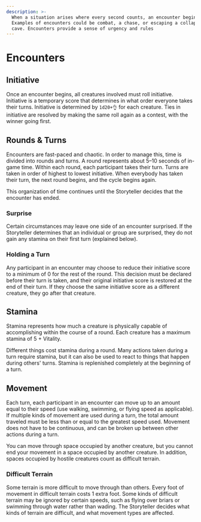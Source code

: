 ```yaml
---
description: >-
  When a situation arises where every second counts, an encounter begins.
  Examples of encounters could be combat, a chase, or escaping a collapsing
  cave. Encounters provide a sense of urgency and rules
---
```


# Encounters

## Initiative

Once an encounter begins, all creatures involved must roll initiative. Initiative is a temporary score that determines in what order everyone takes their turns. Initiative is determined by `1d20+👌` for each creature. Ties in initiative are resolved by making the same roll again as a contest, with the winner going first.

## Rounds & Turns

Encounters are fast-paced and chaotic. In order to manage this, time is divided into rounds and turns. A round represents about 5–10 seconds of in-game time. Within each round, each participant takes their turn. Turns are taken in order of highest to lowest initiative. When everybody has taken their turn, the next round begins, and the cycle begins again.

This organization of time continues until the Storyteller decides that the encounter has ended.

### Surprise

Certain circumstances may leave one side of an encounter surprised. If the Storyteller determines that an individual or group are surprised, they do not gain any stamina on their first turn \(explained below\).

### Holding a Turn

Any participant in an encounter may choose to reduce their initiative score to a minimum of 0 for the rest of the round. This decision must be declared before their turn is taken, and their original initiative score is restored at the end of their turn. If they choose the same initiative score as a different creature, they go after that creature.

## Stamina

Stamina represents how much a creature is physically capable of accomplishing within the course of a round. Each creature has a maximum stamina of 5 + Vitality.

Different things cost stamina during a round. Many actions taken during a turn require stamina, but it can also be used to react to things that happen during others' turns. Stamina is replenished completely at the beginning of a turn.

## Movement

Each turn, each participant in an encounter can move up to an amount equal to their speed \(use walking, swimming, or flying speed as applicable\). If multiple kinds of movement are used during a turn, the total amount traveled must be less than or equal to the greatest speed used. Movement does not have to be continuous, and can be broken up between other actions during a turn.

You can move through space occupied by another creature, but you cannot end your movement in a space occupied by another creature. In addition, spaces occupied by hostile creatures count as difficult terrain.

### Difficult Terrain

Some terrain is more difficult to move through than others. Every foot of movement in difficult terrain costs 1 extra foot. Some kinds of difficult terrain may be ignored by certain speeds, such as flying over briars or swimming through water rather than wading. The Storyteller decides what kinds of terrain are difficult, and what movement types are affected.


